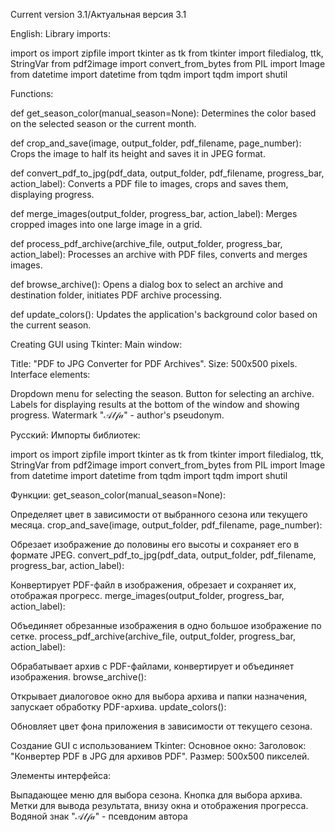 Current version 3.1/Актуальная версия 3.1

English:
Library imports:

import os
import zipfile
import tkinter as tk
from tkinter import filedialog, ttk, StringVar
from pdf2image import convert_from_bytes
from PIL import Image
from datetime import datetime
from tqdm import tqdm
import shutil

Functions:

def get_season_color(manual_season=None):
     Determines the color based on the selected season or the current month.

def crop_and_save(image, output_folder, pdf_filename, page_number):
     Crops the image to half its height and saves it in JPEG format.

def convert_pdf_to_jpg(pdf_data, output_folder, pdf_filename, progress_bar, action_label):
     Converts a PDF file to images, crops and saves them, displaying progress.

def merge_images(output_folder, progress_bar, action_label):
     Merges cropped images into one large image in a grid.

def process_pdf_archive(archive_file, output_folder, progress_bar, action_label):
     Processes an archive with PDF files, converts and merges images.

def browse_archive():
     Opens a dialog box to select an archive and destination folder, initiates PDF archive processing.

def update_colors():
     Updates the application's background color based on the current season.


Creating GUI using Tkinter:
Main window:

Title: "PDF to JPG Converter for PDF Archives".
Size: 500x500 pixels.
Interface elements:

Dropdown menu for selecting the season.
Button for selecting an archive.
Labels for displaying results at the bottom of the window and showing progress.
Watermark "𝒜𝓁𝒻𝒶" - author's pseudonym.

Русский:
Импорты библиотек:

import os
import zipfile
import tkinter as tk
from tkinter import filedialog, ttk, StringVar
from pdf2image import convert_from_bytes
from PIL import Image
from datetime import datetime
from tqdm import tqdm
import shutil


Функции:
get_season_color(manual_season=None):

Определяет цвет в зависимости от выбранного сезона или текущего месяца.
crop_and_save(image, output_folder, pdf_filename, page_number):

Обрезает изображение до половины его высоты и сохраняет его в формате JPEG.
convert_pdf_to_jpg(pdf_data, output_folder, pdf_filename, progress_bar, action_label):

Конвертирует PDF-файл в изображения, обрезает и сохраняет их, отображая прогресс.
merge_images(output_folder, progress_bar, action_label):

Объединяет обрезанные изображения в одно большое изображение по сетке.
process_pdf_archive(archive_file, output_folder, progress_bar, action_label):

Обрабатывает архив с PDF-файлами, конвертирует и объединяет изображения.
browse_archive():

Открывает диалоговое окно для выбора архива и папки назначения, запускает обработку PDF-архива.
update_colors():

Обновляет цвет фона приложения в зависимости от текущего сезона.


Создание GUI с использованием Tkinter:
Основное окно:
Заголовок: "Конвертер PDF в JPG для архивов PDF".
Размер: 500x500 пикселей.


Элементы интерфейса:

Выпадающее меню для выбора сезона.
Кнопка для выбора архива.
Метки для вывода результата, внизу окна и отображения прогресса.
Водяной знак "𝒜𝓁𝒻𝒶" - псевдоним автора

